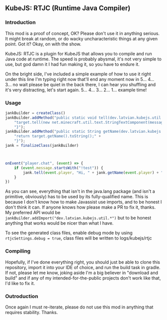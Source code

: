 ## KubeJS: RTJC (Runtime Java Compiler)
### Introduction
This mod is a proof of concept, OK? Please don't use it in anything serious. It might break at random, or do wacky uncharacteristic things at any given point. Got it? Okay, on with the show.

KubeJS: RTJC is a plugin for KubeJS that allows you to compile and run Java code at runtime. The speed is probably abysmal, it's not very simple to use, but god damn it I had fun making it, so you have to endure it.

On the bright side, I've included a simple example of how to use it right under this line I'm typing right now that'll end any moment now in 5... 4... 3... no wait please be quiet in the back there, I can hear you shuffling and it's very distracting, let's start again. 5... 4... 3... 2... 1... example time!
### Usage
```js
jankBuilder = createClass()
jankBuilder.addMethod("public static void tell(dev.latvian.kubejs.util.MessageSender target, String message) {" +
    "target.tell(new net.minecraft.util.text.StringTextComponent(message));" +
    "}");
jankBuilder.addMethod("public static String getName(dev.latvian.kubejs.util.MessageSender target) {" +
    "return target.getName().toString();" +
    "}");
jank = finalizeClass(jankBuilder)



onEvent("player.chat", (event) => {
    if (event.message.startsWith("!test")) {
        jank.tell(event.player, "Hi, " + jank.getName(event.player) + "!");
    }
})
```

As you can see, everything that isn't in the java.lang package (and isn't a primitive, obviously) has to be used by its fully-qualified name. This is because I don't know how to make Javassist use imports, and to be honest I don't think it can. If anyone knows how please make a PR to fix it, thanks. My preferred API would be `jankBuilder.addImport("dev.latvian.kubejs.util.*")` but to be honest anything that works would be nicer than what I have.

To see the generated class files, enable debug mode by using `rtjcSettings.debug = true`, class files will be written to logs/kubejs/rtjc

### Compiling
Hopefully, if I've done everything right, you should just be able to clone this repository, import it into your IDE of choice, and run the build task in gradle. If not, please let me know, joking aside I'm a big believer in "download and build" and if any of my intended-for-the-public projects don't work like that, I'd like to fix it.

### Outroduction
Once again I must re-iterate, please do not use this mod in anything that requires stability. Thanks.